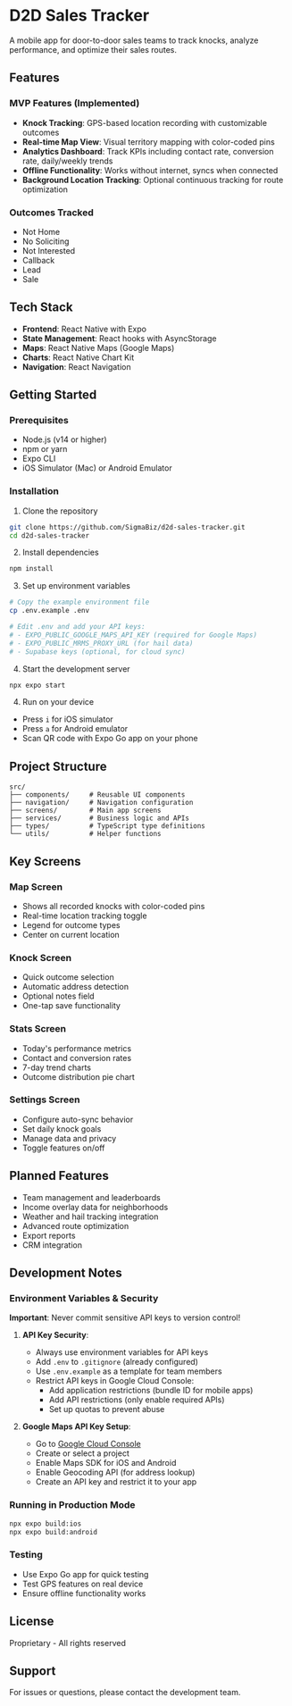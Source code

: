 # D2D Sales Tracker

A mobile app for door-to-door sales teams to track knocks, analyze performance, and optimize their sales routes.

## Features

### MVP Features (Implemented)
- **Knock Tracking**: GPS-based location recording with customizable outcomes
- **Real-time Map View**: Visual territory mapping with color-coded pins
- **Analytics Dashboard**: Track KPIs including contact rate, conversion rate, daily/weekly trends
- **Offline Functionality**: Works without internet, syncs when connected
- **Background Location Tracking**: Optional continuous tracking for route optimization

### Outcomes Tracked
- Not Home
- No Soliciting
- Not Interested
- Callback
- Lead
- Sale

## Tech Stack
- **Frontend**: React Native with Expo
- **State Management**: React hooks with AsyncStorage
- **Maps**: React Native Maps (Google Maps)
- **Charts**: React Native Chart Kit
- **Navigation**: React Navigation

## Getting Started

### Prerequisites
- Node.js (v14 or higher)
- npm or yarn
- Expo CLI
- iOS Simulator (Mac) or Android Emulator

### Installation

1. Clone the repository
```bash
git clone https://github.com/SigmaBiz/d2d-sales-tracker.git
cd d2d-sales-tracker
```

2. Install dependencies
```bash
npm install
```

3. Set up environment variables
```bash
# Copy the example environment file
cp .env.example .env

# Edit .env and add your API keys:
# - EXPO_PUBLIC_GOOGLE_MAPS_API_KEY (required for Google Maps)
# - EXPO_PUBLIC_MRMS_PROXY_URL (for hail data)
# - Supabase keys (optional, for cloud sync)
```

4. Start the development server
```bash
npx expo start
```

4. Run on your device
- Press `i` for iOS simulator
- Press `a` for Android emulator
- Scan QR code with Expo Go app on your phone

## Project Structure
```
src/
├── components/     # Reusable UI components
├── navigation/     # Navigation configuration
├── screens/        # Main app screens
├── services/       # Business logic and APIs
├── types/          # TypeScript type definitions
└── utils/          # Helper functions
```

## Key Screens

### Map Screen
- Shows all recorded knocks with color-coded pins
- Real-time location tracking toggle
- Legend for outcome types
- Center on current location

### Knock Screen
- Quick outcome selection
- Automatic address detection
- Optional notes field
- One-tap save functionality

### Stats Screen
- Today's performance metrics
- Contact and conversion rates
- 7-day trend charts
- Outcome distribution pie chart

### Settings Screen
- Configure auto-sync behavior
- Set daily knock goals
- Manage data and privacy
- Toggle features on/off

## Planned Features
- Team management and leaderboards
- Income overlay data for neighborhoods
- Weather and hail tracking integration
- Advanced route optimization
- Export reports
- CRM integration

## Development Notes

### Environment Variables & Security

**Important**: Never commit sensitive API keys to version control!

1. **API Key Security**:
   - Always use environment variables for API keys
   - Add `.env` to `.gitignore` (already configured)
   - Use `.env.example` as a template for team members
   - Restrict API keys in Google Cloud Console:
     - Add application restrictions (bundle ID for mobile apps)
     - Add API restrictions (only enable required APIs)
     - Set up quotas to prevent abuse

2. **Google Maps API Key Setup**:
   - Go to [Google Cloud Console](https://console.cloud.google.com)
   - Create or select a project
   - Enable Maps SDK for iOS and Android
   - Enable Geocoding API (for address lookup)
   - Create an API key and restrict it to your app

### Running in Production Mode
```bash
npx expo build:ios
npx expo build:android
```

### Testing
- Use Expo Go app for quick testing
- Test GPS features on real device
- Ensure offline functionality works

## License
Proprietary - All rights reserved

## Support
For issues or questions, please contact the development team.